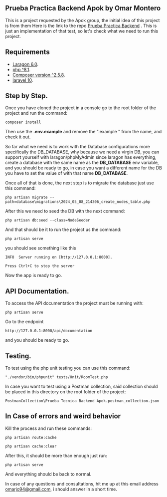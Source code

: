 

## Prueba Practica Backend Apok by Omar Montero

This is a project requested by the Apok group, the initial idea of this project is from them
Here is the link to the repo [Prueba Practica Backend](https://gitlab.com/grupoapok/dev-position-tests/backend/graph-api)
. This is just an implementation of that test, so let's check what we need to run this project.


## Requirements
- [Laragon 6.0](https://laragon.org/).
- [php ^8.1](https://www.php.net/downloads).
- [Composer version ^2.5.8](https://getcomposer.org/).
- [laravel 10](https://laravel.com/).

## Step by Step.
Once you have cloned the project in a console go to the root folder of the project and run the command:

    composer install

Then use the **.env.example** and remove the ".example " from the name, and check it out.

So far what we need is to work with the Database configurations more specifically the DB_DATABASE, why because we need a virgin DB, you can support yourself with laragon/phpMyAdmin since laragon has everything, create a database with the same name as the **DB_DATABASE** env variable, and you should be ready to go, in case you want a different name for the DB you have to set the value of with that name **DB_DATABASE**.

Once all of that is done, the next step is to migrate the database just use this command:

    php artisan migrate --path=database\migrations\2024_05_08_214306_create_nodes_table.php
    
After this we need to seed the DB with the next command:

    php artisan db:seed --class=NodeSeeder

And that should be it to run the project us the command:

    php artisan serve
you should see something like this
    
    INFO  Server running on [http://127.0.0.1:8000].
    
    Press Ctrl+C to stop the server

Now the app is ready to go.


## API Documentation.

To access the API documentation the project must be running with:
    
    php artisan serve

Go to the endpoint 

    http://127.0.0.1:8000/api/documentation

and you should be ready to go.

## Testing.
To test using the php unit testing you can use this command:

    "./vendor/bin/phpunit" tests/Unit/RoomTest.php
In case you want to test using a Postman collection, said collection should be placed in this directory on the root folder of the project:

    PostmanCollection\Prueba Tecnica Backend Apok.postman_collection.json
    
## In Case of errors and weird behavior

Kill the process and run these commands:

    php artisan route:cache

    php artisan cache:clear
After this, it should be more than enough just run:

    php artisan serve

And everything should be back to normal.

In case of any questions and consultations, hit me up at this email address omarjo94@gmail.com, i should answer in a short time.
    
